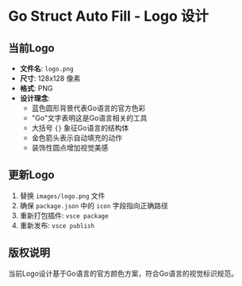 # Go Struct Auto Fill - Logo 设计

## 当前Logo

- **文件名**: `logo.png`
- **尺寸**: 128x128 像素
- **格式**: PNG
- **设计理念**:
  - 蓝色圆形背景代表Go语言的官方色彩
  - "Go"文字表明这是Go语言相关的工具
  - 大括号 `{}` 象征Go语言的结构体
  - 金色箭头表示自动填充的动作
  - 装饰性圆点增加视觉美感

## 更新Logo

1. 替换 `images/logo.png` 文件
2. 确保 `package.json` 中的 `icon` 字段指向正确路径
3. 重新打包插件: `vsce package`
4. 重新发布: `vsce publish`

## 版权说明

当前Logo设计基于Go语言的官方颜色方案，符合Go语言的视觉标识规范。

